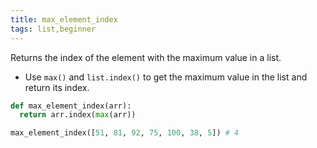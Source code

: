 ```yaml
---
title: max_element_index
tags: list,beginner
---
```


Returns the index of the element with the maximum value in a list.

- Use `max()` and `list.index()` to get the maximum value in the list and return its index.

```py
def max_element_index(arr):
  return arr.index(max(arr))
```

```py
max_element_index([51, 81, 92, 75, 100, 38, 5]) # 4
```
